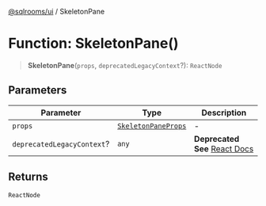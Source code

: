 [@sqlrooms/ui](../index.md) / SkeletonPane

# Function: SkeletonPane()

> **SkeletonPane**(`props`, `deprecatedLegacyContext`?): `ReactNode`

## Parameters

| Parameter | Type | Description |
| ------ | ------ | ------ |
| `props` | [`SkeletonPaneProps`](../type-aliases/SkeletonPaneProps.md) | - |
| `deprecatedLegacyContext`? | `any` | **Deprecated** **See** [React Docs](https://legacy.reactjs.org/docs/legacy-context.html#referencing-context-in-lifecycle-methods) |

## Returns

`ReactNode`
